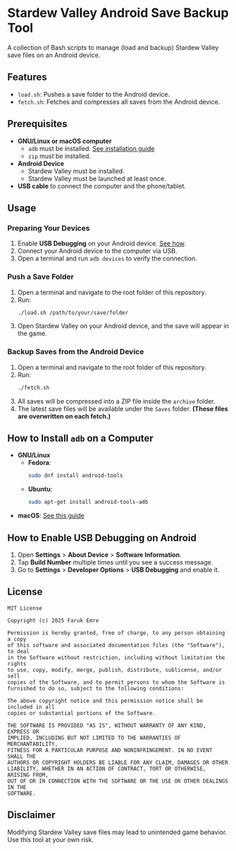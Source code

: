 # Stardew Valley Android Save Backup Tool

A collection of Bash scripts to manage (load and backup) Stardew Valley save files on an Android device.

## Features

- `load.sh`: Pushes a save folder to the Android device.
- `fetch.sh`: Fetches and compresses all saves from the Android device.

## Prerequisites

- **GNU/Linux or macOS computer**  
  - `adb` must be installed. [See installation guide](#how-to-install-adb-on-a-computer)  
  - `zip` must be installed.  
- **Android Device**  
  - Stardew Valley must be installed.  
  - Stardew Valley must be launched at least once.  
- **USB cable** to connect the computer and the phone/tablet.

## Usage

### Preparing Your Devices

1. Enable **USB Debugging** on your Android device. [See how](#how-to-enable-usb-debugging-on-android).
2. Connect your Android device to the computer via USB.
3. Open a terminal and run `adb devices` to verify the connection.

### Push a Save Folder

1. Open a terminal and navigate to the root folder of this repository.
2. Run:  
   ```sh
   ./load.sh /path/to/your/save/folder
   ```
3. Open Stardew Valley on your Android device, and the save will appear in the game.

### Backup Saves from the Android Device

1. Open a terminal and navigate to the root folder of this repository.
2. Run:  
   ```sh
   ./fetch.sh
   ```
3. All saves will be compressed into a ZIP file inside the `archive` folder.
4. The latest save files will be available under the `Saves` folder. **(These files are overwritten on each fetch.)**

## How to Install `adb` on a Computer

- **GNU/Linux**
  - **Fedora**:  
    ```sh
    sudo dnf install android-tools
    ```
  - **Ubuntu**:  
    ```sh
    sudo apt-get install android-tools-adb
    ```
- **macOS**: [See this guide](https://stackoverflow.com/a/32314718/13136991)

## How to Enable USB Debugging on Android

1. Open **Settings** > **About Device** > **Software Information**.
2. Tap **Build Number** multiple times until you see a success message.
3. Go to **Settings** > **Developer Options** > **USB Debugging** and enable it.

## License

```
MIT License

Copyright (c) 2025 Faruk Emre

Permission is hereby granted, free of charge, to any person obtaining a copy
of this software and associated documentation files (the "Software"), to deal
in the Software without restriction, including without limitation the rights
to use, copy, modify, merge, publish, distribute, sublicense, and/or sell
copies of the Software, and to permit persons to whom the Software is
furnished to do so, subject to the following conditions:

The above copyright notice and this permission notice shall be included in all
copies or substantial portions of the Software.

THE SOFTWARE IS PROVIDED "AS IS", WITHOUT WARRANTY OF ANY KIND, EXPRESS OR
IMPLIED, INCLUDING BUT NOT LIMITED TO THE WARRANTIES OF MERCHANTABILITY,
FITNESS FOR A PARTICULAR PURPOSE AND NONINFRINGEMENT. IN NO EVENT SHALL THE
AUTHORS OR COPYRIGHT HOLDERS BE LIABLE FOR ANY CLAIM, DAMAGES OR OTHER
LIABILITY, WHETHER IN AN ACTION OF CONTRACT, TORT OR OTHERWISE, ARISING FROM,
OUT OF OR IN CONNECTION WITH THE SOFTWARE OR THE USE OR OTHER DEALINGS IN THE
SOFTWARE.
```

## Disclaimer

Modifying Stardew Valley save files may lead to unintended game behavior. Use this tool at your own risk.
